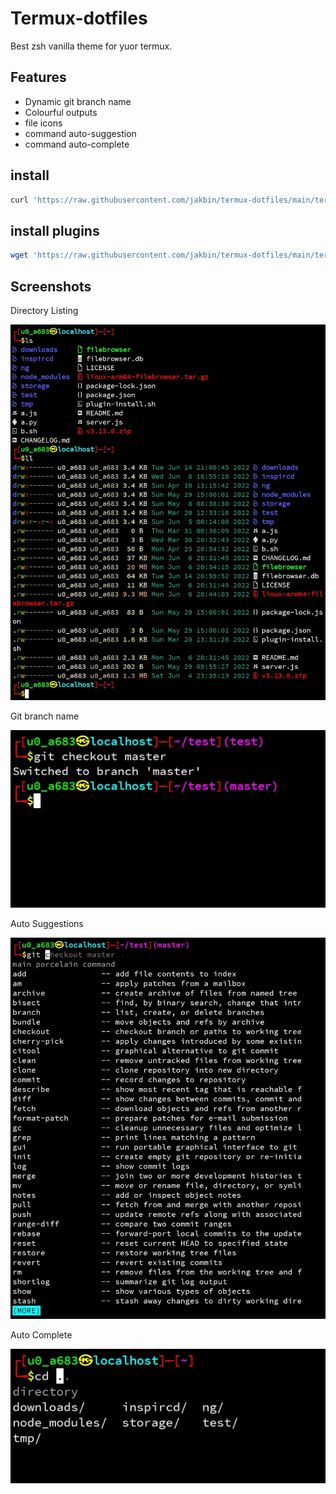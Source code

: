 # Termux-dotfiles

Best zsh vanilla theme for yuor termux.

## Features

* Dynamic git branch name
* Colourful outputs
* file icons
* command auto-suggestion
* command auto-complete

## install

```sh
curl 'https://raw.githubusercontent.com/jakbin/termux-dotfiles/main/termux/install.sh' | sh
```

## install plugins

```sh
wget 'https://raw.githubusercontent.com/jakbin/termux-dotfiles/main/termux/plugin-install.sh' && bash plugin-install.sh
```

## Screenshots


Directory Listing

![directory listing](screenshots/ls_and_ll.jpg)


Git branch name

![git branch name ](screenshots/git_branch.jpg)


Auto Suggestions

![auto suggestions](screenshots/auto_suggestions.jpg)


Auto Complete

![auto complete](screenshots/auto_complete.jpg)

